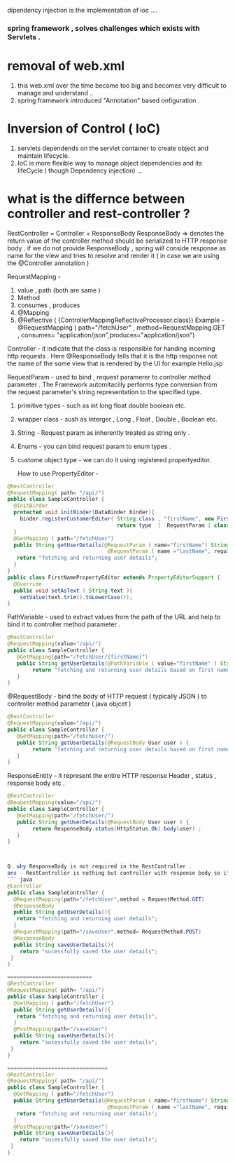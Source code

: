 dipendency injection is the implementation of ioc ....

### spring framework , solves challenges which exists with Servlets . 

# removal of web.xml 
1. this web.xml over the time become too big and becomes very difficult to manage and understand ..
2. spring framework introduced "Annotation" based onfiguration .  

# Inversion of Control ( IoC)
1. servlets dependends on the servlet container to create object and maintain lifecycle.  
2. IoC is more flexible way to manage object dependencies and its lifeCycle ( though Dependency injection) ...


# what is the differnce between controller and rest-controller ? 

RestController = Controller + ResponseBody 
ResponseBody => denotes the return value of the controller method should be serialized to HTTP response body . 
if we do not provide ResponseBody , spring will conside response as name for the view and tries to resolve and render it ( in case we are using the @Controller annotation ) 

RequestMapping - 
 1. value , path (both are same )
 2. Method
 3. consumes , produces
 4. @Mapping
 5. @Reflective ( {ControllerMappingReflectiveProcessor.class})
Example - @RequestMapping ( path="/fetchUser" , method=RequestMapping.GET , consumes= "application/json",produces="application/json")

Controller  - it indicate that the class is responsible for handing incoming http requests . 
Here @ResponseBody tells that it is the http response not the name of the some view that is rendered by the UI 
for example Hello.jsp

RequestParam - used to bind , request paramerer to controller method parameter  . 
The Framework automitacilly performs type conversion from the request parameter's string representation to the specified type. 
1. primitive types - such as int long float double boolean etc.
2. wrapper class - sush as Interger , Long , Float , Double , Boolean etc.
3. String - Request param as inherently treated as string only .
4. Enums - you can bind request param to enum types .
5. custome object type - we can do it using registered propertyeditor.

   How to use PropertyEditor -

``` java
@RestController
@RequestMapping( path= "/api/")
public class SampleController {
  @InitBinder
  protected void initBinder(DataBinder binder){
    binder.registerCustomerEditor( String.class , "firstName", new FirstNamePropertyEditor());
                                   return type  |  RequestParam | class name that will do that work 
  } 
  @GetMapping ( path="/fetchUser")
  public String getUserDetails(@RequestParam ( name="firstName") String firstName ,
                                @RequestParam ( name ="lastName", required ="false)  String last_name) ) {
   return "fetching and returning user details";
  }
}
public class FirstNamePropertyEditor extends PropertyEditorSupport {
  @Override
  public void setAsText ( String text ){
    setValue(text.trim().toLowerCase());
} 
```
PathVariable - used to extract values from the path of the URL and help to bind it to controller method parameter . 

``` java
@RestController
@RequestMapping(value="/api/")
public class SampleController { 
   @GetMapping(path="/fetchUser/{firstName}")
   public String getUserDetails(@PathVariable ( value="firstName" ) String firstName ) {
        return "fetching and returning user details based on first name " ;
   }
} 
```
@RequestBody  - bind the body of HTTP request ( typically JSON ) to controller method parameter ( java objcet ) 
``` java
@RestController
@RequestMapping(value="/api/")
public class SampleController { 
   @GetMapping(path="/fetchUser/")
   public String getUserDetails(@RequestBody User user ) {
        return "fetching and returning user details based on first name " ;
   }
} 
```
ResponseEntity - it represent the entire HTTP response 
Header , status , response body etc . 
``` java 
@RestController
@RequestMapping(value="/api/")
public class SampleController { 
   @GetMapping(path="/fetchUser/")
   public String getUserDetails(@RequestBody User user ) {
        return ResponseBody.status(HttpStatus.Ok).body(user) ;
   }
} 



Q. why ResponseBody is not required in the RestController . 
ans - RestController is nothing but controller with response body so it mean it has the inbuild implementation that if the class is treated as a restcontroller then all the mapping will return the responseBody . 
``` java
@Controller
public class SampleController {
  @RequestMapping(path="/fetchUser",method = RequestMethod.GET)
  @ResponseBody
  public String getUserDetails(){
   return "fetching and returning user details";
  }
  @RequestMapping(path="/saveUser",method= RequestMethod.POST)
  @ResponseBody
  public String saveUserDetails(){
    return "sucessfully saved the user details";
 }
}

===========================
@RestController
@RequestMapping( path= "/api/")
public class SampleController {
  @GetMapping ( path="/fetchUser")
  public String getUserDetails(){
   return "fetching and returning user details";
  }
  @PostMapping(path="/saveUser")
  public String saveUserDetails(){
    return "sucessfully saved the user details";
 }
}

================================
@RestController
@RequestMapping( path= "/api/")
public class SampleController {
  @GetMapping ( path="/fetchUser")
  public String getUserDetails(@RequestParam ( name="firstName") String firstName ,
                                @RequestParam ( name ="lastName", required ="false)  String last_name) ) {
   return "fetching and returning user details";
  }
  @PostMapping(path="/saveUser")
  public String saveUserDetails(){
    return "sucessfully saved the user details";
 }
}
```

